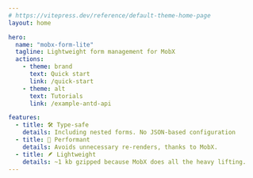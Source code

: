 ```yaml
---
# https://vitepress.dev/reference/default-theme-home-page
layout: home

hero:
  name: "mobx-form-lite"
  tagline: Lightweight form management for MobX
  actions:
    - theme: brand
      text: Quick start
      link: /quick-start
    - theme: alt
      text: Tutorials
      link: /example-antd-api

features:
  - title: 🛠️ Type-safe
    details: Including nested forms. No JSON-based configuration
  - title: 🚀 Performant
    details: Avoids unnecessary re-renders, thanks to MobX.
  - title: 🪶 Lightweight
    details: ~1 kb gzipped because MobX does all the heavy lifting.
---
```

